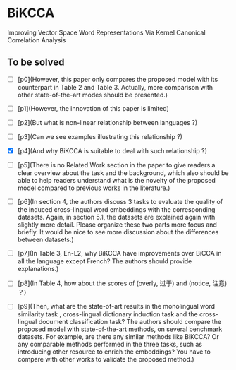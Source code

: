 # BiKCCA
Improving Vector Space Word Representations Via Kernel Canonical Correlation Analysis
## To be solved


- [ ] [p0](However, this paper only compares the proposed model with its counterpart in Table 2 and Table 3. Actually, more comparison with other state-of-the-art modes should be presented.)

- [ ] [p1](However, the innovation of this paper is limited)

- [ ] [p2](But what is non-linear relationship between languages ?)

- [ ] [p3](Can we see examples illustrating this relationship ?)

- [x] [p4](And why BiKCCA is suitable to deal with such relationship ?)

- [ ] [p5](There is no Related Work section in the paper to give readers a clear overview about the task and the background, which also should be able to help readers understand what is the novelty of the proposed model compared to previous works in the literature.)

- [ ] [p6](In section 4, the authors discuss 3 tasks to evaluate the quality of the induced cross-lingual word embeddings with the corresponding datasets. Again, in section 5.1, the  datasets are explained again with slightly more detail. Please organize these two parts more focus and briefly. It would be nice to see more discussion about the differences between datasets.)

- [ ] [p7](In Table 3, En-L2, why BiKCCA have improvements over BiCCA in all the language except French? The authors should provide explanations.)

- [ ] [p8](In Table 4, how about the scores of (overly, 过于) and (notice, 注意) ？)

- [ ] [p9](Then, what are the state-of-art results in the monolingual word similarity task , cross-lingual dictionary induction task and the cross-lingual document classification task? The authors should compare the proposed model with state-of-the-art methods, on several benchmark datasets.  For example, are there any similar methods like BiKCCA? Or any comparable methods performed in the three tasks, such as introducing other resource to enrich the embeddings? You have to compare with other works to validate the proposed method.)
